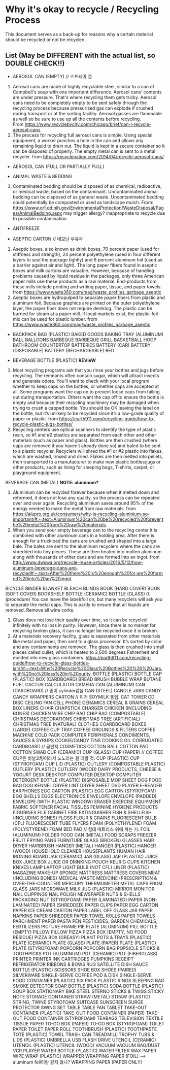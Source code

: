 # Why it's okay to recycle / Recycling Process
This document serves as a back-up for reasons why a certain material should be recycled or not be recycled.
 
## List (May be DIFFERENT with the actual list, so DOUBLE CHECK!!)

- AEROSOL CAN (EMPTY) // 스프레이 캔
1. Aerosol cans are made of highly recyclable steel, similar to a can of Campbell's soup with one important difference. Aerosol cans' contents are under pressure. That's where recycling them gets tricky. 
Aerosol cans need to be completely empty to be sent safely through the recycling process because pressurized gas can explode if crushed during transport or at the sorting facility. Aerosol gasses are flammable as well so be sure to use up all the contents before recycling.  
From https://www.recyclebycity.com/chicago/brief/can-i-recycle-aerosol-cans
2. The process for recycling full aerosol cans is simple. Using special equipment, a worker punches a hole in the can and allows any remaining liquid to drain out. The liquid is kept in a secure container so it can be disposed of properly. The empty metal can is sent to a metal recycler. 
from https://recyclenation.com/2014/04/recycle-aerosol-cans/

- AEROSOL CAN (FULL OR PARTIALLY FULL)

- ANIMAL WASTE & BEDDING
1. Contaminated bedding should be disposed of as chemical, radioactive, or medical waste, based on the contaminant.  Uncontaminated animal bedding can be disposed of as general waste.  Uncontaminated bedding could potentially be composted or used as landscape mulch. 
From: https://www.orf.od.nih.gov/EnvironmentalProtection/WasteDisposal/Pages/AnimalBedding.aspx
may trigger allergy? inappropriate to recycle due to possible contamination 

- ANTIFREEZE

- ASEPTIC CARTON // 네모난 우유곽
1. Aseptic boxes, also known as drink boxes,  70 percent paper (used for stiffness and strength), 24 percent polyethylene (used in four different layers to seal the package tightly) and 6 percent aluminum foil (used as a barrier against air and light). The long paper fibers found in aseptic boxes and milk cartons are valuable. However, because of handling problems caused by liquid residue in the packages, only three American paper mills use these products as a raw material. End-products from these mills include printing and writing paper, tissue, and paper towels.
from https://www.waste360.com/mag/waste_profiles_garbage_aseptic
2. Aseptic boxes are hydropulped to separate paper fibers from plastic and aluminum foil. Because graphics are printed on the outer polyethylene layer, the paper fiber does not require deinking. The plastic can be burned for steam at a paper mill. If local markets exist, the plastic-foil mix can be used for plastic lumber.
from https://www.waste360.com/mag/waste_profiles_garbage_aseptic

- BACKPACK
BAG (PLASTIC)
BAKED GOODS
BAKING TRAY (ALUMINUM)
BALL
BALLOONS
BARBEQUE
BARBEQUE GRILL
BASKETBALL HOOP
BATHROOM COUNTERTOP
BATTERIES
BATTERY (CAR)
BATTERY (DISPOSABLE)
BATTERY (RECHARGEABLE)
BED

- BEVERAGE BOTTLE (PLASTIC) **REVieW**
1. Most recycling programs ask that you rinse your bottles and jugs before recycling. The remnants often contain sugar, which will attract insects and generate odors.
You’ll want to check with your local program whether to keep caps on the bottles, or whether caps are accepted at all. Some programs want the cap on to prevent loose caps from falling out during transportation. Others want the cap off to ensure the bottle is empty and because their recycling machinery may be damaged when trying to crush a capped bottle.
You should be OK leaving the label on the bottle, but it’s unlikely to be recycled since it’s a low-grade quality of paper or plastic.
from https://earth911.com/recycling-guide/how-to-recycle-plastic-jugs-bottles/
2. Recycling centers use optical scanners to identify the type of plastic resin, so #1 and #2 plastics are separated from each other and other materials (such as paper and glass). Bottles are then crushed (where caps are removed if you haven’t already done so) and baled to be sent to a plastic recycler.
Recyclers will shred the #1 or #2 plastic into flakes, which are washed, rinsed and dried. Flakes are then melted into pellets, then transported to a manufacturer to make new plastic bottles/jugs or other products, such as lining for sleeping bags, T-shirts, carpet, or playground equipment.

BEVERAGE CAN (METAL) **NOTE: aluminum?**
1. Aluminium can be recycled forever because when it melted down and reformed, it does not lose any quality, so the process can be repeated over and over again.  Recycling aluminium saves around 95% of the energy needed to make the metal from raw materials.
from https://alupro.org.uk/consumers/why-is-recycling-aluminium-so-important/#:~:text=Aluminium%20can%20be%20recycled%20forever,the%20metal%20from%20raw%20materials.
2. When you send your empty beverage can to the recycling center it is combined with other aluminum cans in a holding area. After there is enough for a truckload the cans are crushed and shaped into a large bale. The bales are sent to the aluminum recyclers where the cans are shredded into tiny pieces. These are then heated into molten aluminum along with thousands of other cans and are formed into an ingot.
from http://www.dwswa.org/recycle-reuse-articles/2016/5/12/how-aluminum-beverage-cans-are-recycled#:~:text=After%20there%20is%20enough%20for,are%20formed%20into%20an%20ingot.

BICYCLE
BINDER
BLANKET
BLEACH
BLINDS
BOOK (HARD COVER)
BOOK (SOFT COVER)
BOOKSHELF
BOTTLE (CERAMIC)
BOTTLE (GLASS)
0. (procedure) You can leave the label/foil on, but many recyclers will ask you to separate the metal caps. This is partly to ensure that all liquids are removed. Remove all wine corks.
1. Glass does not lose their quality over time, so it can be recycled infinitely with no loss in purity. However, since there is no market for recycling broken glass, it can no longer be recycled once it is broken.
2. At a materials recovery facility, glass is separated from other materials like metal and paper, then sent to a glass processor. It’s sorted by color and any contaminants are removed. The glass is then crushed into small pieces called cullet, which is heated to 2,600 degrees Fahrenheit and molded into new glass containers.
https://earth911.com/recycling-guide/how-to-recycle-glass-bottles-jars/#:~:text=Why%20Recycle%20Glass%20Bottles%20%26%20Jars,with%20no%20loss%20in%20purity.
BOTTLE (PLASTIC)
BOTTLE CAP (PLASTIC)
BOX (CARDBOARD)
BREAD
BRUSH
BUBBLE WRAP
BUTANE FUEL
CACTUS
CALCULATOR
CAMERA
CAN (ALUMINUM)
CAN (CARDBOARD) // 종이 cylinder같음
CAN (STEEL)
CANDLE JARS
CANDY
CANDY WRAPPERS
CARTON // 이거 SOYMILK 통임.
CAT TOWER
CD DISC
CEILING FAN
CELL PHONE
CERAMICS
CEREAL & GRAINS
CEREAL BOX LINERS
CHAIR
CHAPSTICK
CHARGER
CHICKEN (INCLUDING BONES)
CHICKEN WIRE
CHIP BAG
CHIP BAG (COMPOSTABLE)
CHRISTMAS DECORATIONS
CHRISTMAS TREE (ARTIFICIAL)
CHRISTMAS TREE (NATURAL)
CLOTHES
COARDBOARD BOXES (LARGE)
COFFEE CUP TRAY
COFFEE GROUNDS & FILTERS
COFFEE MACHINE
COLD PACK
COMPUTER PERIPHERALS
CONDIMENTS, SAUCES & SYRUPS
COOKIE/CANDY TINS
COOKING OIL
CORRUGATED CARDBOARD // 골판지
COSMETICS
COTTON BALL
COTTON PAD
COTTON SWAB
CUP (CERAMIC)
CUP (GLASS)
CUP (PAPER) // COFFEE CUP은 비닐코팅이라서 노노라는 걸 더할 것.
CUP (PLASTIC)
CUP (STYROFOAM)
CUP LID (PLASTIC)
CUTLERY (COMPOSTABLE PLASTIC)
CUTLERY (PLASTIC)
CUTLERY (WOOD)
DAIRY PRODUCTS, CHEESE & YOGURT
DESK
DESKTOP COMPUTER
DESKTOP COMPUTER
DETERGENT BOTTLE (PLASTIC)
DISPOSABLE MOP SHEET
DOG FOOD BAG
DOG KENNEL
DRYER LINT
DRYER SHEET
DVD PLAYER
E-READER
EARPHONES
EGG CARTON (PLASTIC)
EGG CARTON (STYROFOAM)
EGG SHELLS
EGGS
ELECTRONICS
ENVELOPE
ENVELOPE (PADDED)
ENVELOPE (WITH PLASTIC WINDOW)
ERASER
EXERCISE EQUIPMENT
FABRIC SOFTENER
FACIAL TISSUES
FEMININE HYGIENE PRODUCTS
FIGURINES
FILE CABINET
FIRE EXTINGUISHER
FISH & SHELLFISH (INCLUDING BONES)
FLOSS
FLOUR & GRAINS
FLUORESCENT BULB (CFL)
FLUORESCENT TUBE
FLYERS
FOAM (POLYETHYLENE)
FOAM (POLYSTYRENE)
FOAM BED PAD // 침대 매트리스 위에 까는 거.
FOIL (ALUMINUM)
FOLDER
FOOD CAN (METAL)
FOOD SCRAPS
FREEZER
FRUIT
FRYING PANS
FURNITURE
GLASS (BROKEN)
GLASSES
HAIR DRYER
HAIRBRUSH
HANGER (METAL)
HANGER (PLASTIC)
HANGER (WOOD)
HOUSEHOLD CLEANER
HOUSEPLANTS
HUMAN HAIR
IRONING BOARD
JAR (CERAMIC)
JAR (GLASS)
JAR (PLASTIC)
JUICE BOX
JUICE BOX
JUICE OR DRINKING POUCH
KEURIG CUPS
KITCHEN KNIVES
LAMP
LAPTOP
LIGHT BULB (NOT CFL)
LINER (PLASTIC)
MAGAZINE
MAKE-UP SPONGE
MATTRESS
MATTRESS COVERS
MEAT (INCLUDING BONES)
MEDICAL WASTE
MEDICINE (PRESCRIPTION & OVER-THE-COUNTER)
MERCURY THERMOMETER
METAL CAPS FROM GLASS JARS
MICROWAVE
MILK JUG (PLASTIC)
MIRROR
MONITOR
NAIL CLIPPINGS
NAIL POLISH
NEWSPAPER
NUTS & SHELLS
PACKAGING NUT (STYROFOAM)
PAPER (LAMINATED)
PAPER (NON-LAMINATED)
PAPER (SHREDDED)
PAPER CLIPS
PAPER EGG CARTON
PAPER ICE CREAM CARTON
PAPER LABEL OFF GLASS JAR
PAPER NAPKINS
PAPER SHREDDER
PAPER TOWEL ROLLS
PAPER TOWELS
PARCHMENT PAPER
PASTA
PEN
PESTICIDES, GARDEN CHEMICALS, FERTILIZERS
PICTURE FRAME
PIE PLATE (ALUMINUM)
PILL BOTTLE (EMPTY)
PILLOW
PILLOW
PIZZA
PIZZA BOX (EMPTY, NO FOOD RESIDUE)
PIZZA BOX (GREASY)
PLANT POTS & TRAYS (PLASTIC)
PLATE (CERAMIC)
PLATE (GLASS)
PLATE (PAPER)
PLATE (PLASTIC)
PLATE (STYROFOAM)
POPCORN
POPCORN BAG
POPSICLE STICKS & TOOTHPICKS
POT (ALUMINUM)
POT (CERAMIC)
POT (FIBERGLASS)
PRINTER
PRINTER INK CARTRIDGES
PUMPKINS
RECEIPT
REFRIGERATOR
RIBBONS & BOWS
RUG
SATELLITE DISH
SAUCE BOTTLE (PLASTIC)
SCISSORS
SHOE BOX
SHOES (PAIRED)
SILVERWARE
SINGLE-SERVE COFFEE POD & DISK
SINGLE-SERVE FOOD CONTAINER (PLASTIC)
SIX PACK PLASTIC RINGS
SLEEPING BAG
SMOKE DETECTOR
SOAP BOTTLE (PLASTIC)
SODA BOTTLE (PLASTIC)
SOUP BOX
STATIONARY BIKE
STEEL
STERNO
STICKS & TWIGS
STICKY NOTE
STORAGE CONTAINER
STRAW (METAL)
STRAW (PLASTIC)
STRING, TWINE
STYROFOAM
SUITCASE
SUNSCREEN
SURGE PROTECTOR
SWING SET
TABLE
TABLE FAN
TABLET
TAKE-OUT CONTAINER (PLASTIC)
TAKE-OUT FOOD CONTAINER (PAPER)
TAKE-OUT FOOD CONTAINER (STYROFOAM)
TEABAGS
TELEVISION
TEXTILE
TISSUE PAPER
TO-GO BOX (PAPER)
TO-GO BOX (STYROFOAM)
TOILET PAPER
TOILET PAPER ROLL
TOOTHBRUSH (PLASTIC)
TOOTHPASTE
TOTE (PLASTIC)
TOWEL
TRASH CAN
TREADMILL
TROPHY
TUBS & LIDS (PLASTIC)
UMBRELLA
USB FLASH DRIVE
UTENCIL (CERAMIC)
UTENCIL (PLASTIC)
UTENCIL (WOOD)
VACUUM
VACUUM BAG/DUST
VCR PLAYER
WATER BOTTLE (PLASTIC)
WATER FILTER
WAX PAPER
WIPE
WRAP (PLASTIC)
WRAPPER
WRAPPING PAPER (FOIL) --> aluminum foil이랑 같지 않나?
WRAPPING PAPER (PAPER ONLY)
